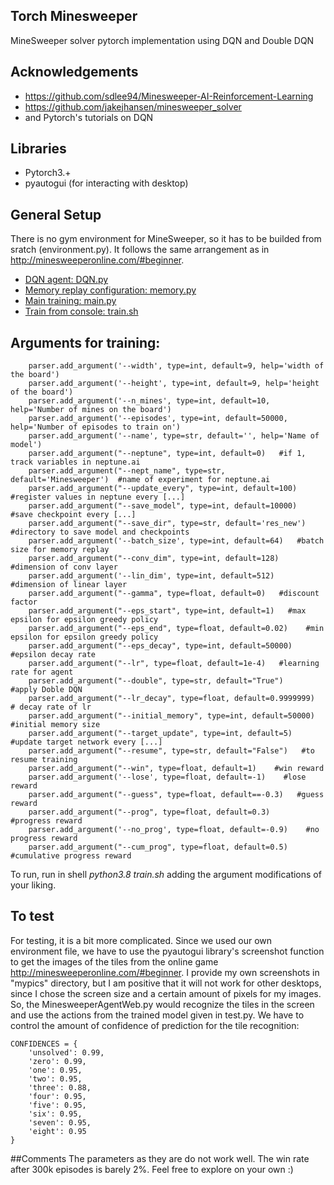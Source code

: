## Torch Minesweeper

MineSweeper solver pytorch implementation using DQN and Double DQN

## Acknowledgements
* https://github.com/sdlee94/Minesweeper-AI-Reinforcement-Learning
* https://github.com/jakejhansen/minesweeper_solver
* and Pytorch's tutorials on DQN
 
## Libraries
* Pytorch3.+ 
* pyautogui (for interacting with desktop)

## General Setup
There is no gym environment for MineSweeper, so it has to be builded from sratch (environment.py). It follows the same arrangement as in http://minesweeperonline.com/#beginner. 

* [DQN agent: DQN.py](#dqnagent)
* [Memory replay configuration: memory.py](#memory)
* [Main training: main.py](#main)
* [Train from console: train.sh](#train)

## Arguments for training:

```
    parser.add_argument('--width', type=int, default=9, help='width of the board')
    parser.add_argument('--height', type=int, default=9, help='height of the board')
    parser.add_argument('--n_mines', type=int, default=10, help='Number of mines on the board')
    parser.add_argument('--episodes', type=int, default=50000, help='Number of episodes to train on')
    parser.add_argument('--name', type=str, default='', help='Name of model')
    parser.add_argument("--neptune", type=int, default=0)   #if 1, track variables in neptune.ai
    parser.add_argument("--nept_name", type=str, default='Minesweeper')  #name of experiment for neptune.ai
    parser.add_argument("--update_every", type=int, default=100)   #register values in neptune every [...]
    parser.add_argument("--save_model", type=int, default=10000)  #save checkpoint every [...]
    parser.add_argument("--save_dir", type=str, default='res_new') #directory to save model and checkpoints
    parser.add_argument('--batch_size', type=int, default=64)   #batch size for memory replay
    parser.add_argument("--conv_dim", type=int, default=128)   #dimension of conv layer
    parser.add_argument('--lin_dim', type=int, default=512)   #dimension of linear layer
    parser.add_argument("--gamma", type=float, default=0)   #discount factor
    parser.add_argument("--eps_start", type=int, default=1)   #max epsilon for epsilon greedy policy
    parser.add_argument("--eps_end", type=float, default=0.02)    #min epsilon for epsilon greedy policy
    parser.add_argument("--eps_decay", type=int, default=50000)    #epsilon decay rate
    parser.add_argument("--lr", type=float, default=1e-4)   #learning rate for agent
    parser.add_argument("--double", type=str, default="True")    #apply Doble DQN
    parser.add_argument("--lr_decay", type=float, default=0.9999999)    # decay rate of lr
    parser.add_argument("--initial_memory", type=int, default=50000)    #initial memory size
    parser.add_argument("--target_update", type=int, default=5)     #update target network every [...]
    parser.add_argument("--resume", type=str, default="False")   #to resume training
    parser.add_argument("--win", type=float, default=1)    #win reward
    parser.add_argument('--lose', type=float, default=-1)    #lose reward
    parser.add_argument("--guess", type=float, default==-0.3)   #guess reward
    parser.add_argument("--prog", type=float, default=0.3)    #progress reward
    parser.add_argument('--no_prog', type=float, default=-0.9)    #no progress reward
    parser.add_argument("--cum_prog", type=float, default=0.5)    #cumulative progress reward

```
To run, run in shell *python3.8 train.sh* adding the argument modifications of your liking.

## To test
For testing, it is a bit more complicated. Since we used our own environment file, we have to use the pyautogui library's screenshot function to get the images of the tiles from the online game http://minesweeperonline.com/#beginner. I provide my own screenshots in "mypics" directory, but I am positive that it will not work for other desktops, since I chose the screen size and a certain amount of pixels for my images.
So, the MinesweeperAgentWeb.py would recognize the tiles in the screen and use the actions from the trained model given in test.py. We have to control the amount of confidence of prediction for the tile recognition:

```
CONFIDENCES = {
    'unsolved': 0.99,
    'zero': 0.99,
    'one': 0.95,
    'two': 0.95,
    'three': 0.88,
    'four': 0.95,
    'five': 0.95,
    'six': 0.95,
    'seven': 0.95,
    'eight': 0.95
}
```

##Comments
The parameters as they are do not work well. The win rate after 300k episodes is barely 2%.
Feel free to explore on your own :)
